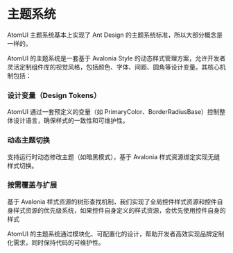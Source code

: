 # 主题系统

AtomUI 主题系统基本上实现了 Ant Design 的主题系统标准，所以大部分概念是一样的。

AtomUI 的主题系统是一套基于 Avalonia Style 的动态样式管理方案，允许开发者灵活定制组件库的视觉风格，包括颜色、字体、间距、圆角等设计变量。其核心机制包括：

### 设计变量（Design Tokens）
AtomUI 通过一套预定义的变量（如 PrimaryColor、BorderRadiusBase）控制整体设计语言，确保样式的一致性和可维护性。

### 动态主题切换
支持运行时动态修改主题（如暗黑模式），基于 Avalonia 样式资源绑定实现无缝样式切换。

### 按需覆盖与扩展
基于 Avalonia 样式资源的树形查找机制，我们实现了全局控件样式资源和控件自身样式资源的优先级系统，如果控件自身定义的样式资源，会优先使用控件自身的样式

AtomUI 的主题系统通过模块化、可配置化的设计，帮助开发者高效实现品牌定制化需求，同时保持代码的可维护性。
